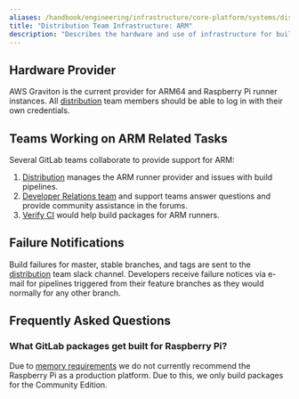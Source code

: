 ```yaml
---
aliases: /handbook/engineering/infrastructure/core-platform/systems/distribution/maintenance/arm.html
title: "Distribution Team Infrastructure: ARM"
description: "Describes the hardware and use of infrastructure for building ARM packages."
---
```


## Hardware Provider

AWS Graviton is the current provider for ARM64 and Raspberry Pi runner
instances. All [distribution](/handbook/engineering/infrastructure/core-platform/systems/distribution/) team members should be able to
log in with their own credentials.

## Teams Working on ARM Related Tasks

Several GitLab teams collaborate to provide support for ARM:

1. [Distribution](/handbook/engineering/infrastructure/core-platform/systems/distribution/) manages the ARM runner provider
   and issues with build pipelines.
1. [Developer Relations team](/handbook/marketing/developer-relations/) and support teams answer questions and provide community assistance in the forums.
1. [Verify CI](/handbook/engineering/development/ops/verify/) would help build packages for ARM runners.

## Failure Notifications

Build failures for master, stable branches, and tags are sent to the
[distribution](/handbook/engineering/infrastructure/core-platform/systems/distribution/) team slack channel. Developers receive failure
notices via e-mail for pipelines triggered from their feature branches as
they would normally for any other branch.

## Frequently Asked Questions

### What GitLab packages get built for Raspberry Pi?

Due to [memory requirements](https://docs.gitlab.com/ee/install/requirements.html#memory) we do not currently recommend the Raspberry Pi
as a production platform. Due to this, we only build packages for the
Community Edition.
